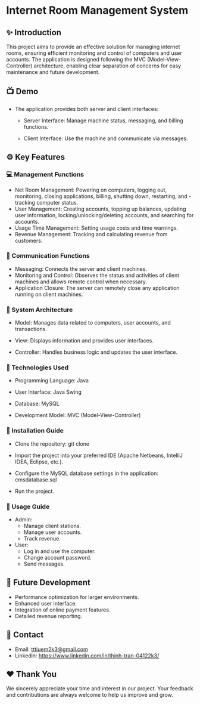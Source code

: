 # Internet Room Management System

## :sparkles: Introduction

This project aims to provide an effective solution for managing internet rooms, ensuring efficient monitoring and control of computers and user accounts. The application is designed following the MVC (Model-View-Controller) architecture, enabling clear separation of concerns for easy maintenance and future development.
## :tv: Demo

- The application provides both server and client interfaces:

  * Server Interface: Manage machine status, messaging, and billing functions.

  * Client Interface: Use the machine and communicate via messages.

## :gear: Key Features

### :computer: Management Functions
- Net Room Management: Powering on computers, logging out, monitoring, closing applications, billing, shutting down, restarting, and - tracking computer status.
- User Management: Creating accounts, topping up balances, updating user information, locking/unlocking/deleting accounts, and searching for accounts.
- Usage Time Management: Setting usage costs and time warnings.
- Revenue Management: Tracking and calculating revenue from customers.
### :speech_balloon: Communication Functions
-  Messaging: Connects the server and client machines.
-  Monitoring and Control: Observes the status and activities of client machines and allows remote control when necessary.
-  Application Closure: The server can remotely close any application running on client machines.
### :wrench: System Architecture

- Model: Manages data related to computers, user accounts, and transactions.

- View: Displays information and provides user interfaces.

- Controller: Handles business logic and updates the user interface.

### :rocket: Technologies Used

- Programming Language: Java

- User Interface: Java Swing

- Database: MySQL

- Development Model: MVC (Model-View-Controller)

### :electric_plug: Installation Guide

- Clone the repository: git clone <repository-url>

- Import the project into your preferred IDE (Apache Netbeans, IntelliJ IDEA, Eclipse, etc.).

- Configure the MySQL database settings in the application: cmsdatabase.sql

- Run the project.

### :bookmark_tabs: Usage Guide
- Admin:
  * Manage client stations.
  * Manage user accounts.
  * Track revenue.
- User:
  * Log in and use the computer.
  * Change account password.
  * Send messages.
## :dart: Future Development
- Performance optimization for larger environments.
- Enhanced user interface.
- Integration of online payment features.
- Detailed revenue reporting.
## :email: Contact
- Email: tttiuem2k3@gmail.com
- Linkedin: https://www.linkedin.com/in/thinh-tran-04122k3/
## :heart: Thank You
We sincerely appreciate your time and interest in our project. Your feedback and contributions are always welcome to help us improve and grow.
